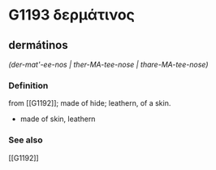 # G1193 δερμάτινος

## dermátinos

_(der-mat'-ee-nos | ther-MA-tee-nose | thare-MA-tee-nose)_

### Definition

from [[G1192]]; made of hide; leathern, of a skin.

- made of skin, leathern

### See also

[[G1192]]

